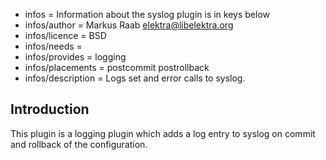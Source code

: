 - infos = Information about the syslog plugin is in keys below
- infos/author = Markus Raab <elektra@libelektra.org>
- infos/licence = BSD
- infos/needs =
- infos/provides = logging
- infos/placements = postcommit postrollback
- infos/description = Logs set and error calls to syslog.

## Introduction ##

This plugin is a logging plugin which adds a log entry to syslog on
commit and rollback of the configuration.

